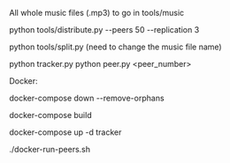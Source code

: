 All whole music files (.mp3) to go in tools/music

python tools/distribute.py --peers 50 --replication 3

python tools/split.py (need to change the music file name)

python tracker.py
python peer.py <peer_number>




Docker:

docker-compose down --remove-orphans

docker-compose build

docker-compose up -d tracker

./docker-run-peers.sh

